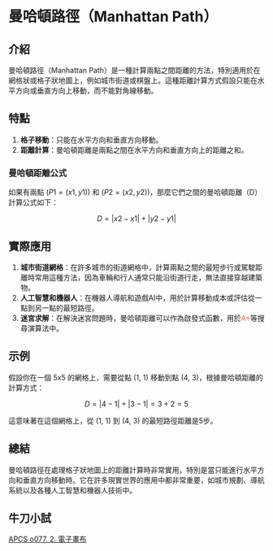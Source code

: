 # 曼哈頓路徑（Manhattan Path）

## 介紹
曼哈頓路徑（Manhattan Path）是一種計算兩點之間距離的方法，特別適用於在網格狀或格子狀地圖上，例如城市街道或棋盤上。這種距離計算方式假設只能在水平方向或垂直方向上移動，而不能對角線移動。

## 特點

1. **格子移動**：只能在水平方向和垂直方向移動。
2. **距離計算**：曼哈頓距離是兩點之間在水平方向和垂直方向上的距離之和。

### 曼哈頓距離公式

如果有兩點 $( P1 = (x1, y1) )$ 和 $( P2 = (x2, y2) )$，那麼它們之間的曼哈頓距離（D）計算公式如下：

$$ D = |x2 - x1| + |y2 - y1| $$

## 實際應用

1. **城市街道網格**：在許多城市的街道網格中，計算兩點之間的最短步行或駕駛距離時常用這種方法，因為車輛和行人通常只能沿街道行走，無法直接穿越建築物。
2. **人工智慧和機器人**：在機器人導航和遊戲AI中，用於計算移動成本或評估從一點到另一點的最短路徑。
3. **迷宮求解**：在解決迷宮問題時，曼哈頓距離可以作為啟發式函數，用於<span style='color:tomato'>A*</span>等搜尋演算法中。

## 示例

假設你在一個 5x5 的網格上，需要從點 (1, 1) 移動到點 (4, 3)，根據曼哈頓距離的計算方式：

$$ D = |4 - 1| + |3 - 1| = 3 + 2 = 5 $$

這意味著在這個網格上，從 (1, 1) 到 (4, 3) 的最短路徑距離是5步。

## 總結

曼哈頓路徑在處理格子狀地圖上的距離計算時非常實用，特別是當只能進行水平方向和垂直方向移動時。它在許多現實世界的應用中都非常重要，如城市規劃、導航系統以及各種人工智慧和機器人技術中。


## 牛刀小試
[APCS o077. 2. 電子畫布](https://zerojudge.tw/ShowProblem?problemid=o077)